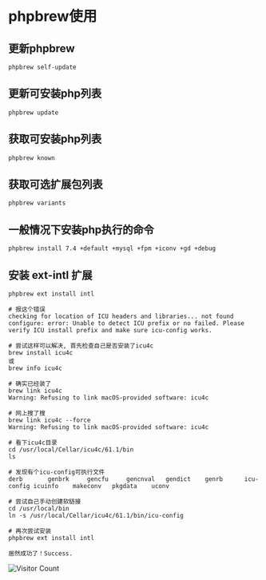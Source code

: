 # phpbrew使用

## 更新phpbrew
```
phpbrew self-update
```

## 更新可安装php列表
```
phpbrew update
```

## 获取可安装php列表
```
phpbrew known
```

## 获取可选扩展包列表
```
phpbrew variants
```

## 一般情况下安装php执行的命令
```
phpbrew install 7.4 +default +mysql +fpm +iconv +gd +debug
```

## 安装 ext-intl 扩展

```
phpbrew ext install intl

# 报这个错误
checking for location of ICU headers and libraries... not found
configure: error: Unable to detect ICU prefix or no failed. Please verify ICU install prefix and make sure icu-config works.

# 尝试这样可以解决, 首先检查自己是否安装了icu4c
brew install icu4c
或
brew info icu4c

# 确实已经装了
brew link icu4c
Warning: Refusing to link macOS-provided software: icu4c

# 网上搜了搜
brew link icu4c --force
Warning: Refusing to link macOS-provided software: icu4c

# 看下icu4c目录
cd /usr/local/Cellar/icu4c/61.1/bin
ls

# 发现有个icu-config可执行文件
derb       genbrk     gencfu     gencnval   gendict    genrb      icu-config icuinfo    makeconv   pkgdata    uconv

# 尝试自己手动创建软链接
cd /usr/local/bin
ln -s /usr/local/Cellar/icu4c/61.1/bin/icu-config

# 再次尝试安装
phpbrew ext install intl

居然成功了！Success.
```

![Visitor Count](https://profile-counter.glitch.me/brotherbigbao/count.svg)